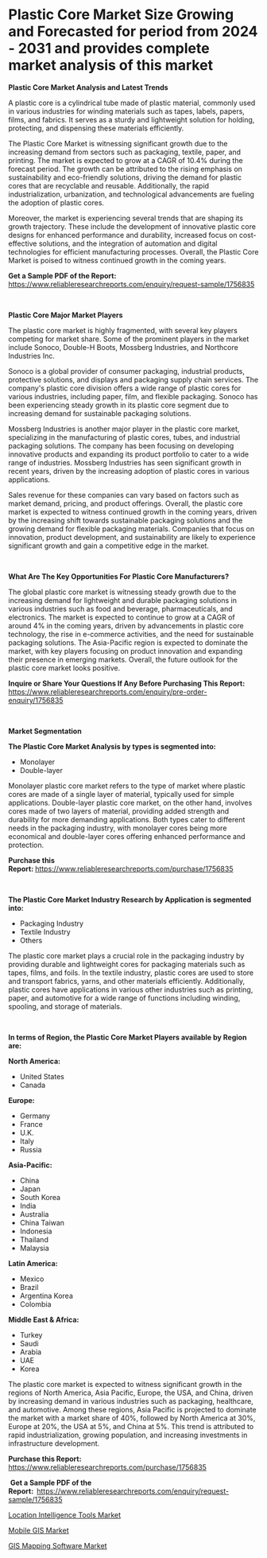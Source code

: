 <p><h1>Plastic Core Market Size Growing and Forecasted for period from 2024 - 2031 and provides complete market analysis of this market</h1></p><p><strong>Plastic Core Market Analysis and Latest Trends</strong></p>
<p><p>A plastic core is a cylindrical tube made of plastic material, commonly used in various industries for winding materials such as tapes, labels, papers, films, and fabrics. It serves as a sturdy and lightweight solution for holding, protecting, and dispensing these materials efficiently.</p><p>The Plastic Core Market is witnessing significant growth due to the increasing demand from sectors such as packaging, textile, paper, and printing. The market is expected to grow at a CAGR of 10.4% during the forecast period. The growth can be attributed to the rising emphasis on sustainability and eco-friendly solutions, driving the demand for plastic cores that are recyclable and reusable. Additionally, the rapid industrialization, urbanization, and technological advancements are fueling the adoption of plastic cores.</p><p>Moreover, the market is experiencing several trends that are shaping its growth trajectory. These include the development of innovative plastic core designs for enhanced performance and durability, increased focus on cost-effective solutions, and the integration of automation and digital technologies for efficient manufacturing processes. Overall, the Plastic Core Market is poised to witness continued growth in the coming years.</p></p>
<p><strong>Get a Sample PDF of the Report:&nbsp;</strong> <a href="https://www.reliableresearchreports.com/enquiry/request-sample/1756835">https://www.reliableresearchreports.com/enquiry/request-sample/1756835</a></p>
<p>&nbsp;</p>
<p><strong>Plastic Core Major Market Players</strong></p>
<p><p>The plastic core market is highly fragmented, with several key players competing for market share. Some of the prominent players in the market include Sonoco, Double-H Boots, Mossberg Industries, and Northcore Industries Inc.</p><p>Sonoco is a global provider of consumer packaging, industrial products, protective solutions, and displays and packaging supply chain services. The company's plastic core division offers a wide range of plastic cores for various industries, including paper, film, and flexible packaging. Sonoco has been experiencing steady growth in its plastic core segment due to increasing demand for sustainable packaging solutions.</p><p>Mossberg Industries is another major player in the plastic core market, specializing in the manufacturing of plastic cores, tubes, and industrial packaging solutions. The company has been focusing on developing innovative products and expanding its product portfolio to cater to a wide range of industries. Mossberg Industries has seen significant growth in recent years, driven by the increasing adoption of plastic cores in various applications.</p><p>Sales revenue for these companies can vary based on factors such as market demand, pricing, and product offerings. Overall, the plastic core market is expected to witness continued growth in the coming years, driven by the increasing shift towards sustainable packaging solutions and the growing demand for flexible packaging materials. Companies that focus on innovation, product development, and sustainability are likely to experience significant growth and gain a competitive edge in the market.</p></p>
<p>&nbsp;</p>
<p><strong>What Are The Key Opportunities For Plastic Core Manufacturers?</strong></p>
<p><p>The global plastic core market is witnessing steady growth due to the increasing demand for lightweight and durable packaging solutions in various industries such as food and beverage, pharmaceuticals, and electronics. The market is expected to continue to grow at a CAGR of around 4% in the coming years, driven by advancements in plastic core technology, the rise in e-commerce activities, and the need for sustainable packaging solutions. The Asia-Pacific region is expected to dominate the market, with key players focusing on product innovation and expanding their presence in emerging markets. Overall, the future outlook for the plastic core market looks positive.</p></p>
<p><strong>Inquire or Share Your Questions If Any Before Purchasing This Report:</strong> <a href="https://www.reliableresearchreports.com/enquiry/pre-order-enquiry/1756835">https://www.reliableresearchreports.com/enquiry/pre-order-enquiry/1756835</a></p>
<p>&nbsp;</p>
<p><strong>Market Segmentation</strong></p>
<p><strong>The Plastic Core Market Analysis by types is segmented into:</strong></p>
<p><ul><li>Monolayer</li><li>Double-layer</li></ul></p>
<p><p>Monolayer plastic core market refers to the type of market where plastic cores are made of a single layer of material, typically used for simple applications. Double-layer plastic core market, on the other hand, involves cores made of two layers of material, providing added strength and durability for more demanding applications. Both types cater to different needs in the packaging industry, with monolayer cores being more economical and double-layer cores offering enhanced performance and protection.</p></p>
<p><strong>Purchase this Report:&nbsp;</strong><a href="https://www.reliableresearchreports.com/purchase/1756835">https://www.reliableresearchreports.com/purchase/1756835</a></p>
<p>&nbsp;</p>
<p><strong>The Plastic Core Market Industry Research by Application is segmented into:</strong></p>
<p><ul><li>Packaging Industry</li><li>Textile Industry</li><li>Others</li></ul></p>
<p><p>The plastic core market plays a crucial role in the packaging industry by providing durable and lightweight cores for packaging materials such as tapes, films, and foils. In the textile industry, plastic cores are used to store and transport fabrics, yarns, and other materials efficiently. Additionally, plastic cores have applications in various other industries such as printing, paper, and automotive for a wide range of functions including winding, spooling, and storage of materials.</p></p>
<p>&nbsp;</p>
<p><strong>In terms of Region, the Plastic Core Market Players available by Region are:</strong></p>
<p>
    <p> <strong> North America: </strong>
        <ul>
            <li>United States</li>
            <li>Canada</li>
        </ul>
        </p> 
    <p> <strong> Europe: </strong>
        <ul>
            <li>Germany</li>
            <li>France</li>
            <li>U.K.</li>
            <li>Italy</li>
            <li>Russia</li>
        </ul>
        </p> 
    <p> <strong> Asia-Pacific: </strong>
        <ul>
            <li>China</li>
            <li>Japan</li>
            <li>South Korea</li>
            <li>India</li>
            <li>Australia</li>
            <li>China Taiwan</li>
            <li>Indonesia</li>
            <li>Thailand</li>
            <li>Malaysia</li>
        </ul>
        </p> 
    <p> <strong> Latin America: </strong>
        <ul>
            <li>Mexico</li>
            <li>Brazil</li>
            <li>Argentina Korea</li>
            <li>Colombia</li>
        </ul>
        </p> 
    <p> <strong> Middle East & Africa: </strong>
        <ul>
            <li>Turkey</li>
            <li>Saudi</li>
            <li>Arabia</li>
            <li>UAE</li>
            <li>Korea</li>
        </ul>
    </p>
    </p>
<p><p>The plastic core market is expected to witness significant growth in the regions of North America, Asia Pacific, Europe, the USA, and China, driven by increasing demand in various industries such as packaging, healthcare, and automotive. Among these regions, Asia Pacific is projected to dominate the market with a market share of 40%, followed by North America at 30%, Europe at 20%, the USA at 5%, and China at 5%. This trend is attributed to rapid industrialization, growing population, and increasing investments in infrastructure development.</p></p>
<p><strong>Purchase this Report: </strong><a href="https://www.reliableresearchreports.com/purchase/1756835">https://www.reliableresearchreports.com/purchase/1756835</a></p>
<p>&nbsp;<strong>Get a Sample PDF of the Report:&nbsp;&nbsp;</strong><a href="https://www.reliableresearchreports.com/enquiry/request-sample/1756835">https://www.reliableresearchreports.com/enquiry/request-sample/1756835</a></p>
<p><strong></strong></p>
<p><p><a href="https://view.publitas.com/reportprime-1/location-intelligence-tools-market-size-evaluating-its-market-trends-growth-and-projections-2023-2030/">Location Intelligence Tools Market</a></p><p><a href="https://view.publitas.com/reportprime-1/mobile-gis-market-size-focuses-on-market-dynamics-in-depth-analysis-and-future-projections-of-its-market-forecasted-for-period-from-2023-to-2030/">Mobile GIS Market</a></p><p><a href="https://view.publitas.com/reportprime-1/gis-mapping-software-market-size-and-growth-market-segmentation-regional-and-country-breakdowns-and-market-trends-for-period-from-2023-2030/">GIS Mapping Software Market</a></p></p>